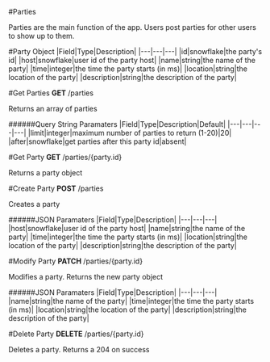 #Parties

Parties are the main function of the app. Users post parties for other users to show up to them.

#Party Object
|Field|Type|Description|
|---|---|---|
|id|snowflake|the party's id|
|host|snowflake|user id of the party host|
|name|string|the name of the party|
|time|integer|the time the party starts (in ms)|
|location|string|the location of the party|
|description|string|the description of the party|

#Get Parties
**GET** /parties

Returns an array of parties


######Query String Paramaters
|Field|Type|Description|Default|
|---|---|---|---|
|limit|integer|maximum number of parties to return (1-20)|20|
|after|snowflake|get parties after this party id|absent|

#Get Party
**GET** /parties/{party.id}

Returns a party object

#Create Party
**POST** /parties

Creates a party


######JSON Paramaters
|Field|Type|Description|
|---|---|---|
|host|snowflake|user id of the party host|
|name|string|the name of the party|
|time|integer|the time the party starts (in ms)|
|location|string|the location of the party|
|description|string|the description of the party|

#Modify Party
**PATCH** /parties/{party.id}

Modifies a party. Returns the new party object

######JSON Paramaters
|Field|Type|Description|
|---|---|---|
|name|string|the name of the party|
|time|integer|the time the party starts (in ms)|
|location|string|the location of the party|
|description|string|the description of the party|

#Delete Party
**DELETE** /parties/{party.id}

Deletes a party. Returns a 204 on success

